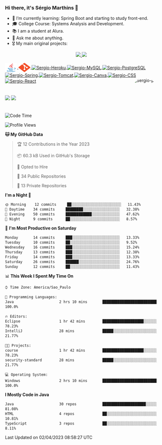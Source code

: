 ### Hi there, it's Sérgio Marthins 👋


- 🌱 I’m currently learning: Spring Boot and starting to study front-end.
- 🎓 College Course: Systems Analysis and Development.
- 📚  I am a student at Alura.
- 💬 Ask me about anything.
- 🎖 My main original projects: 

<div align="center">
  <a href="https://github.com/Almadavic">
  <img height="180em" src="https://github-readme-stats.vercel.app/api?username=Marthiins&show_icons=true&theme=dracula&include_all_commits=true&count_private=true"/>
  <img height="180em" src="https://github-readme-stats.vercel.app/api/top-langs/?username=Marthiins&layout=compact&langs_count=7&theme=dracula"/>
</div>
<div style="display: inline_block"><br>
  <img align="center" alt="Sergio-Java" height="30" width="40" src="https://raw.githubusercontent.com/devicons/devicon/master/icons/java/java-original.svg">
  <img align="center" alt="Sergio-Git" height="30" width="40" src="https://raw.githubusercontent.com/devicons/devicon/master/icons/git/git-original.svg">
  <img align="center" alt="Sergio-Heroku" height="30" width="40" src="https://cdn.jsdelivr.net/gh/devicons/devicon/icons/heroku/heroku-plain-wordmark.svg" />             
  <img align="center" alt="Sergio-MySQL" height="30" width="40" src="https://cdn.jsdelivr.net/gh/devicons/devicon/icons/mysql/mysql-original-wordmark.svg" />
  <img align="center" alt="Sergio-PostgreSQL" height="30" width="40" src="https://cdn.jsdelivr.net/gh/devicons/devicon/icons/postgresql/postgresql-plain-wordmark.svg" />
  <img align="center" alt="Sergio-Spring" height="30" width="40" src="https://cdn.jsdelivr.net/gh/devicons/devicon/icons/spring/spring-original-wordmark.svg" />
  <img align="center" alt="Sergio-Tomcat" height="30" width="40" src="https://cdn.jsdelivr.net/gh/devicons/devicon/icons/tomcat/tomcat-original-wordmark.svg" />
  <img align="center" alt="Sergio-Canva" height="30" width="40" src="https://cdn.jsdelivr.net/gh/devicons/devicon/icons/canva/canva-original.svg" />
  <img align="center" alt="Sergio-CSS" height="30" width="40" src="https://cdn.jsdelivr.net/gh/devicons/devicon/icons/css3/css3-original.svg" />
  <img align="center" alt="Sergio-React" height="30" width="40" src="https://cdn.jsdelivr.net/gh/devicons/devicon/icons/react/react-original.svg" />        
  <img align="right" alt="Sergio-pic" height="150" style="border-radius:50px;" src="https://user-images.githubusercontent.com/47826754/188357708-748fc4f4-5846-47a3-9063-ce04eeefcb8f.png">
</div>

#

<div> 
 <a href = "mailto:sergio.marthiins@gmail.com"><img src="https://img.shields.io/badge/-Gmail-%23333?style=for-the-badge&logo=gmail&logoColor=white" target="_blank"></a>
  <a href="https://www.linkedin.com/in/.........../" target="_blank"><img src="https://img.shields.io/badge/-LinkedIn-%230077B5?style=for-the-badge&logo=linkedin&logoColor=white" target="_blank"></a> 
</div>

#

<!--START_SECTION:waka-->
![Code Time](http://img.shields.io/badge/Code%20Time-39%20hrs%2030%20mins-blue)

![Profile Views](http://img.shields.io/badge/Profile%20Views-0-blue)

**🐱 My GitHub Data** 

> 🏆 12 Contributions in the Year 2023
 > 
> 📦 60.3 kB Used in GitHub's Storage 
 > 
> 💼 Opted to Hire
 > 
> 📜 34 Public Repositories 
 > 
> 🔑 13 Private Repositories  
 > 
**I'm a Night 🦉** 

```text
🌞 Morning    12 commits     ██░░░░░░░░░░░░░░░░░░░░░░░   11.43% 
🌇 Daytime    34 commits     ████████░░░░░░░░░░░░░░░░░   32.38% 
🌃 Evening    50 commits     ████████████░░░░░░░░░░░░░   47.62% 
🌙 Night      9 commits      ██░░░░░░░░░░░░░░░░░░░░░░░   8.57%

```
📅 **I'm Most Productive on Saturday** 

```text
Monday       14 commits     ███░░░░░░░░░░░░░░░░░░░░░░   13.33% 
Tuesday      10 commits     ██░░░░░░░░░░░░░░░░░░░░░░░   9.52% 
Wednesday    16 commits     ███░░░░░░░░░░░░░░░░░░░░░░   15.24% 
Thursday     13 commits     ███░░░░░░░░░░░░░░░░░░░░░░   12.38% 
Friday       14 commits     ███░░░░░░░░░░░░░░░░░░░░░░   13.33% 
Saturday     26 commits     ██████░░░░░░░░░░░░░░░░░░░   24.76% 
Sunday       12 commits     ██░░░░░░░░░░░░░░░░░░░░░░░   11.43%

```


📊 **This Week I Spent My Time On** 

```text
⌚︎ Time Zone: America/Sao_Paulo

💬 Programming Languages: 
Java                     2 hrs 10 mins       █████████████████████████   100.0%

🔥 Editors: 
Eclipse                  1 hr 42 mins        ███████████████████░░░░░░   78.23% 
IntelliJ                 28 mins             █████░░░░░░░░░░░░░░░░░░░░   21.77%

🐱‍💻 Projects: 
course                   1 hr 42 mins        ███████████████████░░░░░░   78.23% 
security-standard        28 mins             █████░░░░░░░░░░░░░░░░░░░░   21.77%

💻 Operating System: 
Windows                  2 hrs 10 mins       █████████████████████████   100.0%

```

**I Mostly Code in Java** 

```text
Java                     30 repos            ████████████████████░░░░░   81.08% 
HTML                     4 repos             ██░░░░░░░░░░░░░░░░░░░░░░░   10.81% 
TypeScript               3 repos             ██░░░░░░░░░░░░░░░░░░░░░░░   8.11%

```



 Last Updated on 02/04/2023 08:58:27 UTC
<!--END_SECTION:waka-->

